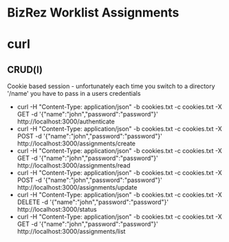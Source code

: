 # BizRez Worklist Assignments

# curl

## CRUD(l)

Cookie based session - unfortunately each time you switch to a directory '/name' you have to pass in a users credentials

- curl -H "Content-Type: application/json" -b cookies.txt -c cookies.txt -X GET -d '{"name":"john","password":"password"}' http://localhost:3000/authenticate
- curl -H "Content-Type: application/json" -b cookies.txt -c cookies.txt -X POST -d '{"name":"john","password":"password"}' http://localhost:3000/assignments/create
- curl -H "Content-Type: application/json" -b cookies.txt -c cookies.txt -X GET -d '{"name":"john","password":"password"}' http://localhost:3000/assignments/read
- curl -H "Content-Type: application/json" -b cookies.txt -c cookies.txt -X POST -d '{"name":"john","password":"password"}' http://localhost:3000/assignments/update
- curl -H "Content-Type: application/json" -b cookies.txt -c cookies.txt -X DELETE -d '{"name":"john","password":"password"}' http://localhost:3000/status
- curl -H "Content-Type: application/json" -b cookies.txt -c cookies.txt -X GET -d '{"name":"john","password":"password"}' http://localhost:3000/assignments/list








